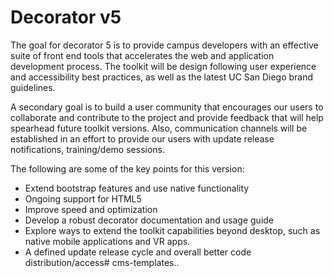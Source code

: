 Decorator v5
=========

The goal for decorator 5 is to provide campus developers with an effective suite of front end tools that accelerates the web and application development process. The toolkit will be design following user experience and accessibility best practices, as well as the latest UC San Diego brand guidelines. 

A secondary goal is to build a user community that encourages our users to collaborate and contribute to the project and provide feedback that will help spearhead future toolkit versions. Also, communication channels will be established in an effort to provide our users with update release notifications, training/demo sessions.

The following are some of the key points for this version:

* Extend bootstrap features and use native functionality
* Ongoing support for HTML5
* Improve speed and optimization
* Develop a robust decorator documentation and usage guide
* Explore ways to extend the toolkit capabilities beyond desktop, such as native mobile applications and VR apps.
* A defined update release cycle and overall better code distribution/access# cms-templates..